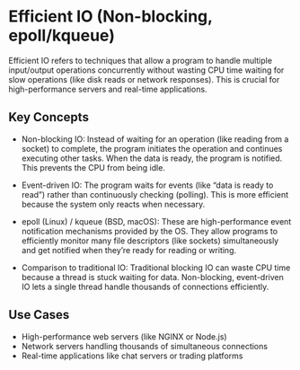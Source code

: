 # Efficient IO (Non-blocking, epoll/kqueue)

Efficient IO refers to techniques that allow a program to handle multiple input/output operations concurrently without wasting CPU time waiting for slow operations (like disk reads or network responses). This is crucial for high-performance servers and real-time applications.

## Key Concepts

* Non-blocking IO: Instead of waiting for an operation (like reading from a socket) to complete, the program initiates the operation and continues executing other tasks. When the data is ready, the program is notified. This prevents the CPU from being idle.

* Event-driven IO: The program waits for events (like “data is ready to read”) rather than continuously checking (polling). This is more efficient because the system only reacts when necessary.

* epoll (Linux) / kqueue (BSD, macOS): These are high-performance event notification mechanisms provided by the OS. They allow programs to efficiently monitor many file descriptors (like sockets) simultaneously and get notified when they’re ready for reading or writing.

* Comparison to traditional IO: Traditional blocking IO can waste CPU time because a thread is stuck waiting for data. Non-blocking, event-driven IO lets a single thread handle thousands of connections efficiently.

## Use Cases

* High-performance web servers (like NGINX or Node.js)
* Network servers handling thousands of simultaneous connections
* Real-time applications like chat servers or trading platforms

